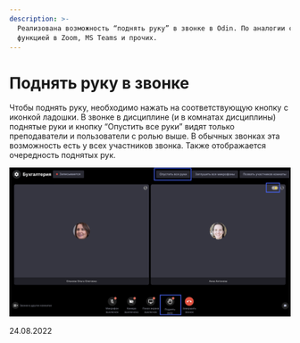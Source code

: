 ```yaml
---
description: >-
  Реализована возможность “поднять руку” в звонке в Odin. По аналогии с подобной
  функцией в Zoom, MS Teams и прочих.
---
```


# Поднять руку в звонке

Чтобы поднять руку, необходимо нажать на соответствующую кнопку с иконкой ладошки. В звонке в дисциплине (и в комнатах дисциплины) поднятые руки и кнопку “Опустить все руки” видят только преподаватели и пользователи с ролью выше. В обычных звонках эта возможность есть у всех участников звонка. Также отображается очередность поднятых рук.

![](<../../.gitbook/assets/image (49) (3).png>)

24.08.2022
